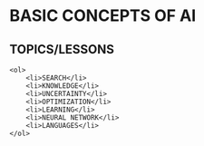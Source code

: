 # BASIC CONCEPTS OF AI

## TOPICS/LESSONS

    <ol>
        <li>SEARCH</li>
        <li>KNOWLEDGE</li>
        <li>UNCERTAINTY</li>
        <li>OPTIMIZATION</li>
        <li>LEARNING</li>
        <li>NEURAL NETWORK</li>
        <li>LANGUAGES</li>
    </ol>
